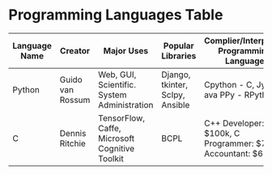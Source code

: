 # Programming Languages Table

| Language Name | Creator | Major Uses | Popular Libraries | Complier/Interpreter Programming Language | Jobs and Salaries |
| ------------- | ------- | ---------- | ----------------- | ----------------------------------------- | ----------------- |
| Python | Guido van Rossum | Web, GUI, Scientific. System Administration | Django, tkinter, ScIpy, Ansible | Cpython - C, Jython  ava PPy - RPython |  |
| C | Dennis Ritchie |TensorFlow, Caffe, Microsoft Cognitive Toolkit|BCPL|C++ Developer: $100k, C Programmer: $75k, Accountant: $60k| 
